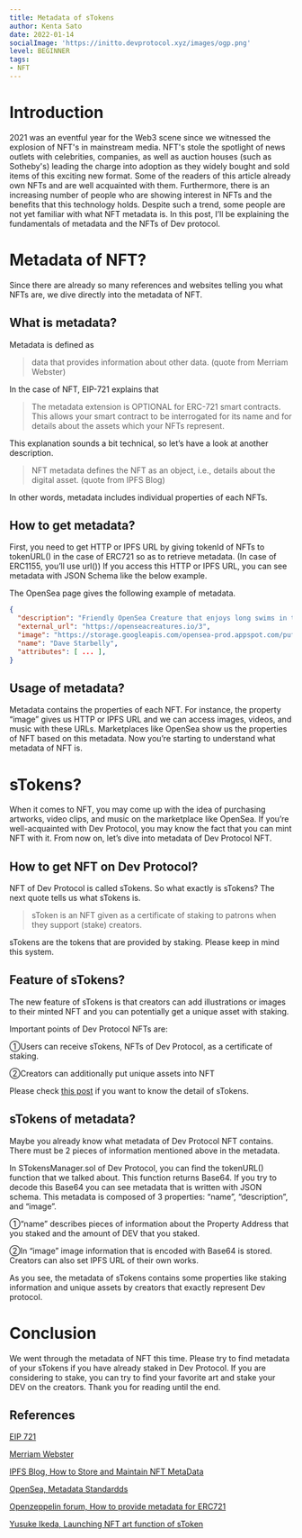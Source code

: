 ```yaml
---
title: Metadata of sTokens
author: Kenta Sato
date: 2022-01-14
socialImage: 'https://initto.devprotocol.xyz/images/ogp.png' 
level: BEGINNER
tags:
- NFT
---
```


# Introduction

2021 was an eventful year for the Web3 scene since we witnessed the explosion of NFT's in mainstream media. NFT's stole the spotlight of news outlets with celebrities, companies, as well as auction houses (such as Sotheby's) leading the charge into adoption as they widely bought and sold items of this exciting new format. Some of the readers of this article already own NFTs and are well acquainted with them. Furthermore, there is an increasing number of people who are showing interest in NFTs and the benefits that this technology holds. Despite such a trend, some people are not yet familiar with what NFT metadata is. In this post, I’ll be explaining the fundamentals of metadata and the NFTs of Dev protocol.

# Metadata of NFT?

Since there are already so many references and websites telling you what NFTs are, we dive directly into the metadata of NFT. 

## What is metadata?

Metadata is defined as 

>data that provides information about other data. (quote from Merriam Webster)

In the case of NFT, EIP-721 explains that 

>The metadata extension is OPTIONAL for ERC-721 smart contracts. This allows your smart contract to be interrogated for its name and for details about the assets which your NFTs represent.

This explanation sounds a bit technical, so let’s have a look at another description.

>NFT metadata defines the NFT as an object, i.e., details about the digital asset. (quote from IPFS Blog)

In other words, metadata includes individual properties of each NFTs.

## How to get metadata?

First, you need to get HTTP or IPFS URL by giving tokenId of NFTs to tokenURL() in the case of ERC721 so as to retrieve metadata. (In case of ERC1155, you’ll use url()) If you access this  HTTP or IPFS URL, you can see metadata with JSON Schema like the below example.

The OpenSea page gives the following example of metadata.

```json
{
  "description": "Friendly OpenSea Creature that enjoys long swims in the ocean.", 
  "external_url": "https://openseacreatures.io/3", 
  "image": "https://storage.googleapis.com/opensea-prod.appspot.com/puffs/3.png", 
  "name": "Dave Starbelly",
  "attributes": [ ... ], 
}
```

## Usage of metadata?

Metadata contains the properties of each NFT. For instance, the property “image” gives us HTTP or IPFS URL and we can access images, videos, and music with these URLs. Marketplaces like OpenSea show us the properties of NFT based on this metadata. Now you’re starting to understand what metadata of NFT is.

# sTokens?

When it comes to NFT, you may come up with the idea of purchasing artworks, video clips, and music on the marketplace like OpenSea. If you’re well-acquainted with Dev Protocol, you may know the fact that you can mint NFT with it. From now on,  let’s dive into metadata of Dev Protocol NFT.

## How to get  NFT on Dev Protocol?

NFT of Dev Protocol is called sTokens. So what exactly is sTokens? The next quote tells us what sTokens is.

>sToken is an NFT given as a certificate of staking to patrons when they support (stake) creators.

sTokens are the tokens that are provided by staking. Please keep in mind this system.

## Feature of sTokens?

The new feature of sTokens is that creators can add illustrations or images to their minted NFT and you can potentially get a unique asset with staking.

Important points of Dev Protocol NFTs are:

①Users can receive sTokens, NFTs of Dev Protocol, as a certificate of staking.

②Creators can additionally put unique assets into NFT

Please check [this post](https://initto.devprotocol.xyz/en/s-token-update/) if you want to know the detail of sTokens.

## sTokens of metadata?

Maybe you already know what metadata of Dev Protocol NFT contains. There must be 2 pieces of information mentioned above in the metadata. 

In STokensManager.sol of Dev Protocol, you can find the tokenURL() function that we talked about.  This function returns Base64. If you try to decode this Base64 you can see metadata that is written with JSON schema. This metadata is composed of 3 properties: “name”, “description”, and “image”.

①“name” describes pieces of information about the Property Address that you staked and the amount of DEV that you  staked.

②In “image” image information that is encoded with Base64 is stored. Creators can also set IPFS URL of their own works.

As you see, the metadata of sTokens contains some properties like staking information and unique assets by creators that exactly represent Dev protocol.

# Conclusion

We went through the metadata of NFT this time. Please try to find metadata of your sTokens if you have already staked in Dev Protocol. If you are considering to stake, you can try to find your favorite art and stake your DEV on the creators. Thank you for reading until the end.


## References

[EIP 721](https://eips.ethereum.org/EIPS/eip-721)
 
[Merriam Webster](https://www.merriam-webster.com/dictionary/metadata)
 
[IPFS Blog, How to Store and Maintain NFT MetaData](https://blog.ipfs.io/how-to-store-and-maintain-nft-metadata/)
 
[OpenSea, Metadata Standardds](https://docs.opensea.io/docs/metadata-standards)
 
[Openzeppelin forum, How to provide metadata for ERC721](https://forum.openzeppelin.com/t/how-to-provide-metadata-for-erc721/4057/3)
 
[Yusuke Ikeda, Launching NFT art function of sToken](https://initto.devprotocol.xyz/en/s-token-update/)
